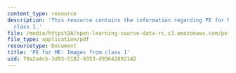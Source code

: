 ```yaml
---
content_type: resource
description: 'This resource contains the information regarding PE for ME: Images from
  class 1.'
file: /media/https%3A/open-learning-course-data-rc.s3.amazonaws.com/pe-920-pe-for-me-spring-2005/79a2a4cb3d9351829353d93642892142_MITPE_920S05_1.pdf
file_type: application/pdf
resourcetype: Document
title: 'PE for ME: Images from class 1'
uid: 79a2a4cb-3d93-5182-9353-d93642892142
---
```

